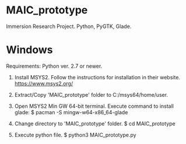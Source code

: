 # MAIC_prototype
Immersion Research Project. Python, PyGTK, Glade.

# Windows

Requirements: Python ver. 2.7 or newer.

1. Install MSYS2. Follow the instructions for installation in their website.
   https://www.msys2.org/

2. Extract/Copy 'MAIC_prototype' folder to C:/msys64/home/user.

3. Open MSYS2 Min GW 64-bit terminal. Execute command to install glade:
  $ pacman -S mingw-w64-x86_64-glade
 
4. Change directory to 'MAIC_prototype' folder.
  $ cd MAIC_prototype

5. Execute python file.
  $ python3 MAIC_prototype.py
  


    

